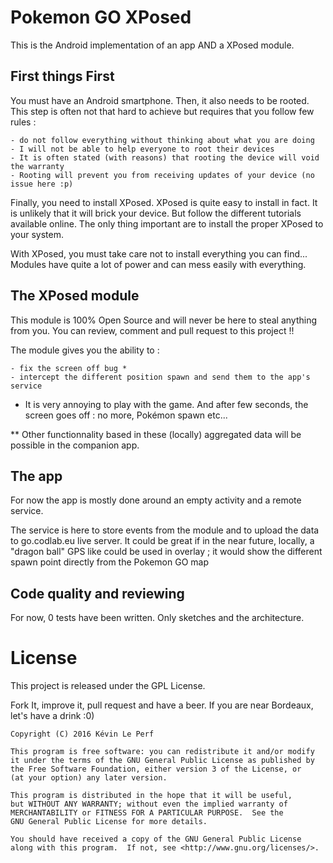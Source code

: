 # Pokemon GO XPosed

This is the Android implementation of an app AND a XPosed module.

## First things First

You must have an Android smartphone. Then, it also needs to be rooted. This step
is often not that hard to achieve but requires that you follow few rules :

    - do not follow everything without thinking about what you are doing
    - I will not be able to help everyone to root their devices
    - It is often stated (with reasons) that rooting the device will void the warranty
    - Rooting will prevent you from receiving updates of your device (no issue here :p)

Finally, you need to install XPosed. XPosed is quite easy to install in fact. It is unlikely that it will brick your device. But follow the different tutorials available online. The only thing important are to install the proper XPosed to your system.

With XPosed, you must take care not to install everything you can find... Modules have quite a lot of power and can mess easily with everything.

## The XPosed module

This module is 100% Open Source and will never be here to steal anything from you. You can review, comment and pull request to this project !!

The module gives you the ability to :

    - fix the screen off bug *
    - intercept the different position spawn and send them to the app's service


* It is very annoying to play with the game. And after few seconds, the screen goes off : no more, Pokémon spawn etc...

** Other functionnality based in these (locally) aggregated data will be possible in the companion app.

## The app

For now the app is mostly done around an empty activity and a remote service.

The service is here to store events from the module and to upload the data to go.codlab.eu live server. It could be great if in the near future, locally, a "dragon ball" GPS like could be used in overlay ; it would show the different spawn point directly from the Pokemon GO map

## Code quality and reviewing

For now, 0 tests have been written. Only sketches and the architecture.

# License

This project is released under the GPL License.

Fork It, improve it, pull request and have a beer. If you are near Bordeaux, let's have a drink :0)

```
Copyright (C) 2016 Kévin Le Perf

This program is free software: you can redistribute it and/or modify
it under the terms of the GNU General Public License as published by
the Free Software Foundation, either version 3 of the License, or
(at your option) any later version.

This program is distributed in the hope that it will be useful,
but WITHOUT ANY WARRANTY; without even the implied warranty of
MERCHANTABILITY or FITNESS FOR A PARTICULAR PURPOSE.  See the
GNU General Public License for more details.

You should have received a copy of the GNU General Public License
along with this program.  If not, see <http://www.gnu.org/licenses/>.
```

